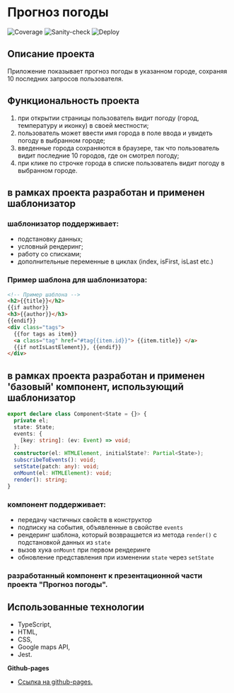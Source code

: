 # Прогноз погоды

![Coverage](https://github.com/Stern-Ritter/Weather-project/actions/workflows/coverage.yml/badge.svg)
![Sanity-check](https://github.com/Stern-Ritter/Weather-project/actions/workflows/sanity-check.yml/badge.svg)
![Deploy](https://github.com/Stern-Ritter/Weather-project/actions/workflows/deploy.yml/badge.svg)

## Описание проекта

Приложение показывает прогноз погоды в указанном городе, сохраняя 10 последних запросов пользователя.

## Функциональность проекта

1. при открытии страницы пользователь видит погоду (город, температуру и иконку) в своей местности;
2. пользователь может ввести имя города в поле ввода и увидеть погоду в выбранном городе;
3. введенные города сохраняются в браузере, так что пользователь видит последние 10 городов, где он смотрел погоду;
4. при клике по строчке города в списке пользователь видит погоду в выбранном городе.

## в рамках проекта разработан и применен шаблонизатор

### шаблонизатор поддерживает:

- подстановку данных;
- условный рендеринг;
- работу со списками;
- дополнительные переменные в циклах (index, isFirst, isLast etc.)

### Пример шаблона для шаблонизатора:

```html
<!-- Пример шаблона -->
<h2>{{title}}</h2>
{{if author}}
<h3>{{author}}</h3>
{{endif}}
<div class="tags">
  {{for tags as item}}
  <a class="tag" href="#tag{{item.id}}"> {{item.title}} </a>
  {{if notIsLastElement}}, {{endif}}
</div>
```

## в рамках проекта разработан и применен 'базовый' компонент, использующий шаблонизатор

```ts
export declare class Component<State = {}> {
  private el;
  state: State;
  events: {
    [key: string]: (ev: Event) => void;
  };
  constructor(el: HTMLElement, initialState?: Partial<State>);
  subscribeToEvents(): void;
  setState(patch: any): void;
  onMount(el: HTMLElement): void;
  render(): string;
}
```

### компонент поддерживает:

- передачу частичных свойств в конструктор
- подписку на события, объявленные в свойстве `events`
- рендеринг шаблона, который возвращается из метода `render()` c подстановкой данных из `state`
- вызов хука `onMount` при первом рендеринге
- обновление представления при изменении `state` через `setState`

### разработанный компонент к презентационной части проекта "Прогноз погоды".

## Использованные технологии

- TypeScript,
- HTML,
- CSS,
- Google maps API,
- Jest.

**Github-pages**

- [Ссылка на github-pages.](https://stern-ritter.github.io/weather-project/)
